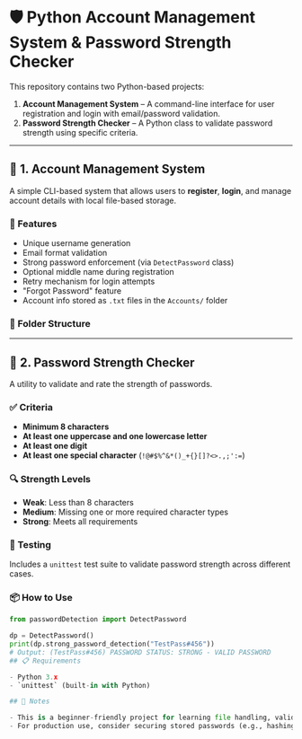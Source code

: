 # 🛡️ Python Account Management System & Password Strength Checker

This repository contains two Python-based projects:

1. **Account Management System** – A command-line interface for user registration and login with email/password validation.
2. **Password Strength Checker** – A Python class to validate password strength using specific criteria.

---

## 🔐 1. Account Management System

A simple CLI-based system that allows users to **register**, **login**, and manage account details with local file-based storage.

### 🚀 Features

- Unique username generation
- Email format validation
- Strong password enforcement (via `DetectPassword` class)
- Optional middle name during registration
- Retry mechanism for login attempts
- "Forgot Password" feature
- Account info stored as `.txt` files in the `Accounts/` folder

### 📁 Folder Structure


---

## 🔑 2. Password Strength Checker

A utility to validate and rate the strength of passwords.

### ✅ Criteria

- **Minimum 8 characters**
- **At least one uppercase and one lowercase letter**
- **At least one digit**
- **At least one special character** (`!@#$%^&*()_+{}[]?<>.,;':=`)

### 🔍 Strength Levels

- **Weak**: Less than 8 characters  
- **Medium**: Missing one or more required character types  
- **Strong**: Meets all requirements  

### 🧪 Testing

Includes a `unittest` test suite to validate password strength across different cases.

### 📦 How to Use

```python
from passwordDetection import DetectPassword

dp = DetectPassword()
print(dp.strong_password_detection("TestPass#456"))
# Output: (TestPass#456) PASSWORD STATUS: STRONG - VALID PASSWORD
## 📋 Requirements

- Python 3.x  
- `unittest` (built-in with Python)

## 📌 Notes

- This is a beginner-friendly project for learning file handling, validation, and OOP in Python.
- For production use, consider securing stored passwords (e.g., hashing with `bcrypt`).
